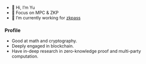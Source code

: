 - 👋 Hi, I’m Yu
- 👀 Focus on MPC & ZKP
- 🌱 I’m currently working for [zkpass](https://github.com/zkPassOfficial)

### Profile
- Good at math and cryptography.
- Deeply engaged in blockchain.
- Have in-deep research in zero-knowledge proof and multi-party computation. 
